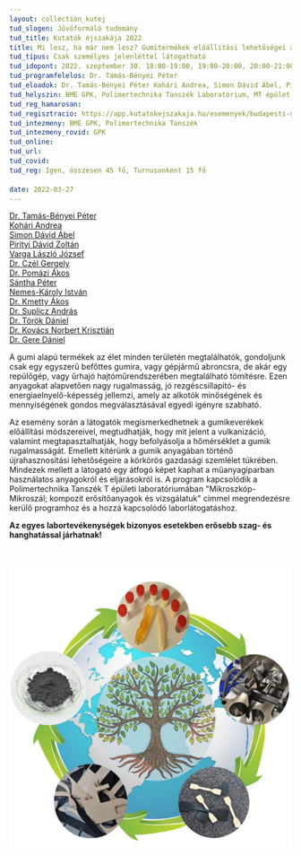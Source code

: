 ```yaml
---
layout: collection_kutej
tud_slogen: Jövőformáló tudomány
tud_title: Kutatók éjszakája 2022
title: Mi lesz, ha már nem lesz? Gumitermékek előállítási lehetőségei a körkörös gazdasági szemlélet jegyében
tud_tipus: Csak személyes jelenléttel látogatható
tud_idopont: 2022. szeptember 30. 18:00-19:00, 19:00-20:00, 20:00-21:00
tud_programfelelos: Dr. Tamás-Bényei Péter
tud_eloadok: Dr. Tamás-Bényei Péter	Kohári Andrea, Simon Dávid Ábel, Pirityi Dávid Zoltán, Varga László József, Dr. Czél Gergely, Dr. Pomázi Ákos, Sántha Péter, Nemes-Károly István, Dr. Kmetty Ákos, Dr. Suplicz András, Dr. Török Dániel, Dr. Kovács Norbert Krisztián, Dr. Gere Dániel
tud_helyszin: BME GPK, Polimertechnika Tanszék Laboratórium, MT épület Bertalan L. utca felőli bejárat 
tud_reg_hamarosan:
tud_regisztracio: https://app.kutatokejszakaja.hu/esemenyek/budapesti-muszaki-es-gazdasagtudomanyi-egyetem/mi-lesz-ha-mar-nem-lesz
tud_intezmeny: BME GPK, Polimertechnika Tanszék
tud_intezmeny_rovid: GPK
tud_online:
tud_url:
tud_covid:
tud_reg: Igen, összesen 45 fő, Turnusonként 15 fő

date: 2022-03-27
---
```



<a href="http://www.pt.bme.hu/munkatarsadatlap.php?id=25B9ug9m48B6A987r5q2343q99nw9rb7m3n3qwh2&l=m" target="_blank"> Dr. Tamás-Bényei Péter</a><br>
<a href="http://www.pt.bme.hu/munkatarsadatlap.php?id=72s794mv2u2s4334p785un64x2xk2g6j2fhum2h5&l=m" target="_blank"> Kohári Andrea</a><br>
<a href="http://www.pt.bme.hu/munkatarsadatlap.php?id=dB92xrjwf6g65fAuA583qk96esxj4xsrm6uz529g&l=m" target="_blank"> Simon Dávid Ábel</a><br>
<a href="http://www.pt.bme.hu/munkatarsadatlap.php?id=826sp47qg4h22zewzB6m7r62r7tdsns73Ak8b4r4&l=m" target="_blank">  Pirityi Dávid Zoltán</a><br>
<a href="http://www.pt.bme.hu/munkatarsadatlap.php?id=9t28uf5cvB26vv649pg8dgu327494ex4mxdp6v9u&l=m" target="_blank"> Varga László József</a><br>
<a href="http://www.pt.bme.hu/munkatarsadatlap.php?id=m2u96285n263k69972655k9B37gmduggs44fnc47&l=m" target="_blank"> Dr. Czél Gergely</a><br>
<a href="http://www.pt.bme.hu/munkatarsadatlap.php?id=8h6v84sgb4ft76gc23zBh5Aruux9w4B277eh9jhv&l=m" target="_blank"> Dr. Pomázi Ákos</a><br>
<a href="http://www.pt.bme.hu/munkatarsadatlap.php?id=qj2v38xjBBe75ve8s8bA2ukv8zAf2j29ej44232t&l=m" target="_blank"> Sántha Péter</a><br>
<a href="http://www.pt.bme.hu/munkatarsadatlap.php?id=725cAB3m2z29r2q38472d978Bz8u8n3uvh435758&l=m" target="_blank"> Nemes-Károly István</a><br>
<a href="http://www.pt.bme.hu/munkatarsadatlap.php?id=7x3675Aez5z3f5gAtggAf72wj64zf334zu3A2r62&l=m" target="_blank"> Dr. Kmetty Ákos</a><br>
<a href="http://www.pt.bme.hu/munkatarsadatlap.php?id=Btv9mv8qxj57f62x498x7on36j78d22e4683yf76&l=m" target="_blank"> Dr. Suplicz András</a><br>
<a href="http://www.pt.bme.hu/munkatarsadatlap.php?id=Bjpon4ek5oe8zjb274q46e75BB86q59p3574dA8o&l=m" target="_blank"> Dr. Török Dániel</a><br>
<a href="http://www.pt.bme.hu/munkatarsadatlap.php?id=j2j3e454q78eqxmsstuvb3639ho6B799bpp6kbh9&l=m" target="_blank"> Dr. Kovács Norbert Krisztián</a><br>
<a href="http://www.pt.bme.hu/munkatarsadatlap.php?id=kb45kox2hu4xxz4jn8u627pwn3ok78975d9exw6c&l=m" target="_blank"> Dr. Gere Dániel</a>

A gumi alapú termékek az élet minden területén megtalálhatók, gondoljunk csak egy egyszerű befőttes gumira, vagy gépjármű abroncsra, de akár egy repülőgép, vagy űrhajó hajtóműrendszerében megtalálható tömítésre. Ezen anyagokat alapvetően nagy rugalmasság, jó rezgéscsillapító- és energiaelnyelő-képesség jellemzi, amely az alkotók minőségének és mennyiségének gondos megválasztásával egyedi igényre szabható. 

Az esemény során a látogatók megismerkedhetnek a gumikeverékek előállítási módszereivel, megtudhatják, hogy mit jelent a vulkanizáció, valamint megtapasztalhatják, hogy befolyásolja a hőmérséklet a gumik rugalmasságát. Emellett kitérünk a gumik anyagában történő újrahasznosítási lehetőségeire a körkörös gazdasági szemlélet tükrében. Mindezek mellett a látogató egy átfogó képet kaphat a műanyagiparban használatos anyagokról és eljárásokról is. A program kapcsolódik a Polimertechnika Tanszék T épületi laboratóriumában "Mikroszkóp-Mikroszál; kompozit erősítőanyagok és vizsgálatuk"  címmel megrendezésre kerülő programhoz és a hozzá kapcsolódó laborlátogatáshoz.

<b>Az egyes labortevékenységek bizonyos esetekben erősebb szag- és hanghatással járhatnak!</b>

<br><br>
<img src="images/gumitermekek-eloallitasi-lehetosegei-a-korkoros-gazdasagi-szemlelet-jegyeben.jpg" max-width="500" class="center">